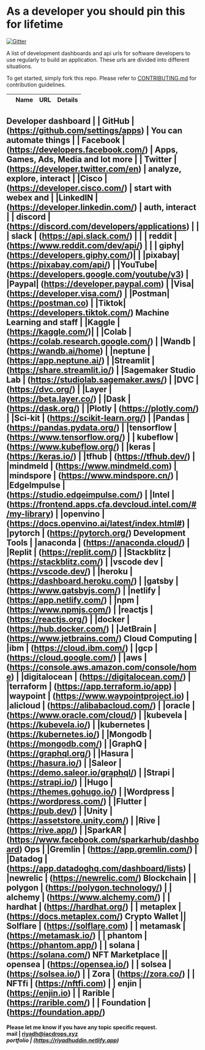 # As a developer you should pin this for lifetime
[![Gitter](https://badges.gitter.im/iacdrop/community.svg)](https://gitter.im/iacdrop/community?utm_source=badge&utm_medium=badge&utm_campaign=pr-badge)

A list of development dashboards and api urls for software developers to use regularly to build an application. These urls are divided into different situations.

To get started, simply fork this repo. Please refer to [CONTRIBUTING.md](CONTRIBUTING.md) for contribution guidelines.

<!-- ## Table of Contents:
 -->
|   |  Name | URL| Details|
|---|---|---|---|
<b> Developer dashboard
|   |  GitHub | (https://github.com/settings/apps)  | You can automate things 
|   | Facebook  |  (https://developers.facebook.com/) | Apps, Games, Ads, Media and lot more
|   | Twitter  | (https://developer.twitter.com/en)  | analyze, explore, interact
|   |Cisco   | (https://developer.cisco.com/)  | start with webex and 
|   |LinkedIN   | (https://developer.linkedin.com/)  | auth, interact
|   |  discord | (https://discord.com/developers/applications)  | 
|   | slack  |   (https://api.slack.com/) | 
|   |  reddit | (https://www.reddit.com/dev/api/)  | 
| | giphy|  (https://developers.giphy.com/)| 
| |pixabay|  (https://pixabay.com/api/)
| |YouTube| (https://developers.google.com/youtube/v3)
| |Paypal| (https://developer.paypal.com)
| |Visa| (https://developer.visa.com/)
| |Postman| (https://postman.co)
| |Tiktok| (https://developers.tiktok.com/)
<b> Machine Learning and staff
 | |Kaggle |  (https://kaggle.com/)|
 | |Colab |  (https://colab.research.google.com/)
 | |Wandb |  (https://wandb.ai/home)
 | |neptune |  (https://app.neptune.ai/)
 | |Streamlit |  (https://share.streamlit.io/)
 | |Sagemaker Studio Lab |  (https://studiolab.sagemaker.aws/)
 | |DVC |  (https://dvc.org/)
 | |Layer |  (https://beta.layer.co/)
 | |Dask |  (https://dask.org/)
 | |Plotly |  (https://plotly.com/)
 | |Sci-kit |  (https://scikit-learn.org/)
 | |Pandas |  (https://pandas.pydata.org/)
 | |tensorflow |  (https://www.tensorflow.org/)
 | | kubeflow |  (https://www.kubeflow.org/)
 | |keras |  (https://keras.io/)
 | |tfhub |  (https://tfhub.dev/)
 | |mindmeld |  (https://www.mindmeld.com)
 | |mindspore |  (https://www.mindspore.cn/)
 | |EdgeImpulse |  (https://studio.edgeimpulse.com/)
 | |Intel |  (https://frontend.apps.cfa.devcloud.intel.com/#/my-library)
 | |openvino |  (https://docs.openvino.ai/latest/index.html#)
 | |pytorch |  (https://pytorch.org/)
 <b> Development Tools
 | |anaconda |  (https://anaconda.cloud/)
 | |Replit |  (https://replit.com/)
 | |Stackblitz |  (https://stackblitz.com/)
 | |vscode dev |  (https://vscode.dev/)
 | |heroku |  (https://dashboard.heroku.com/)
 | |gatsby |  (https://www.gatsbyjs.com/)
 | |netlify |  (https://app.netlify.com/)
 | |npm |  (https://www.npmjs.com/)
 | |reactjs |  (https://reactjs.org/)
 | |docker |  (https://hub.docker.com/)
 | |JetBrain |  (https://www.jetbrains.com/)
  <b> Cloud Computing
 | |ibm |  (https://cloud.ibm.com/)
 | |gcp |  (https://cloud.google.com/)
 | |aws |  (https://console.aws.amazon.com/console/home)
 | |digitalocean |  (https://digitalocean.com/)
 | |terraform |  (https://app.terraform.io/app)
 | |waypoint |  (https://www.waypointproject.io)
 | |alicloud |  (https://alibabacloud.com/)
 | |oracle |  (https://www.oracle.com/cloud/)
 | |kubevela |  (https://kubevela.io/)
 | |kubernetes |  (https://kubernetes.io/)
 | |Mongodb |  (https://mongodb.com/)
 | |GraphQ |  (https://graphql.org/)
 | |Hasura |  (https://hasura.io/)
 | |Saleor |  (https://demo.saleor.io/graphql/)
 | |Strapi |  (https://strapi.io/)
 | |Hugo |  (https://themes.gohugo.io/)
 | |Wordpress |  (https://wordpress.com/)
 | |Flutter |  (https://pub.dev/)
 | |Unity |  (https://assetstore.unity.com/)
 | |Rive |  (https://rive.app/)
 | |SparkAR |  (https://www.facebook.com/sparkarhub/dashboard)
   <b> Ops
 | |Gremlin |  (https://app.gremlin.com/)
 | |Datadog |  (https://app.datadoghq.com/dashboard/lists)
 | |newrelic |  (https://newrelic.com/)
   <b> Blockchain
 | | polygon |  (https://polygon.technology/)
 | | alchemy |  (https://www.alchemy.com/)
 | | hardhat |  (https://hardhat.org/)
 | | metaplex |  (https://docs.metaplex.com/) 
   <b> Crypto Wallet
|| Solflare |  (https://solflare.com)
 | | metamask |  (https://metamask.io/)
 | | phantom |  (https://phantom.app/)
 | | solana |  (https://solana.com/)
  <b> NFT Marketplace
|| opensea |  (https://opensea.io/)
 | | solsea |  (https://solsea.io/)
 | | Zora |  (https://zora.co/)
 | | NFTfi |  (https://nftfi.com)
 | | enjin |  (https://enjin.io) 
 | | Rarible |  (https://rarible.com/)
 | | Foundation |  (https://foundation.app/)
 ---------------------------------------------

Please let me know if you have any topic specific request.<br>
mail |  <riyadh@iacdrops.xyz>
<br><i>portfolio |  (https://riyadhuddin.netlify.app)
